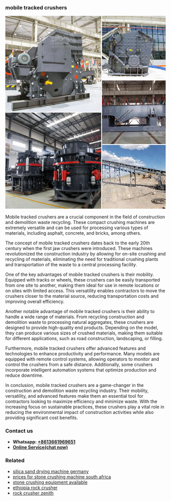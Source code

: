 <h3>mobile tracked crushers</h3><img src='1708663423.jpg' alt=''><p>Mobile tracked crushers are a crucial component in the field of construction and demolition waste recycling. These compact crushing machines are extremely versatile and can be used for processing various types of materials, including asphalt, concrete, and bricks, among others.</p><p>The concept of mobile tracked crushers dates back to the early 20th century when the first jaw crushers were introduced. These machines revolutionized the construction industry by allowing for on-site crushing and recycling of materials, eliminating the need for traditional crushing plants and transportation of the waste to a central processing facility.</p><p>One of the key advantages of mobile tracked crushers is their mobility. Equipped with tracks or wheels, these crushers can be easily transported from one site to another, making them ideal for use in remote locations or on sites with limited access. This versatility enables contractors to move the crushers closer to the material source, reducing transportation costs and improving overall efficiency.</p><p>Another notable advantage of mobile tracked crushers is their ability to handle a wide range of materials. From recycling construction and demolition waste to processing natural aggregates, these crushers are designed to provide high-quality end products. Depending on the model, they can produce various sizes of crushed materials, making them suitable for different applications, such as road construction, landscaping, or filling.</p><p>Furthermore, mobile tracked crushers offer advanced features and technologies to enhance productivity and performance. Many models are equipped with remote control systems, allowing operators to monitor and control the crushers from a safe distance. Additionally, some crushers incorporate intelligent automation systems that optimize production and reduce downtime.</p><p>In conclusion, mobile tracked crushers are a game-changer in the construction and demolition waste recycling industry. Their mobility, versatility, and advanced features make them an essential tool for contractors looking to maximize efficiency and minimize waste. With the increasing focus on sustainable practices, these crushers play a vital role in reducing the environmental impact of construction activities while also providing significant cost benefits.</p><h3>Contact us</h3><ul><li><strong>Whatsapp:&nbsp;<a href="https://wa.me/8613661969651">+8613661969651</a></strong></li><li><a href="https://swt.shibang-china.com/?git&amp;zhl&amp;mobile tracked crushers"><strong>Online Service(chat now)</strong></a></li></ul><h3>Related</h3><ul><li><a href='silica sand drying machine germany.md'>silica sand drying machine germany</a></li><li><a href='prices for stone crushing machine south africa.md'>prices for stone crushing machine south africa</a></li><li><a href='stone crushing equipment available.md'>stone crushing equipment available</a></li><li><a href='ethiopia rock crusher.md'>ethiopia rock crusher</a></li><li><a href='rock crusher zenith.md'>rock crusher zenith</a></li></ul>